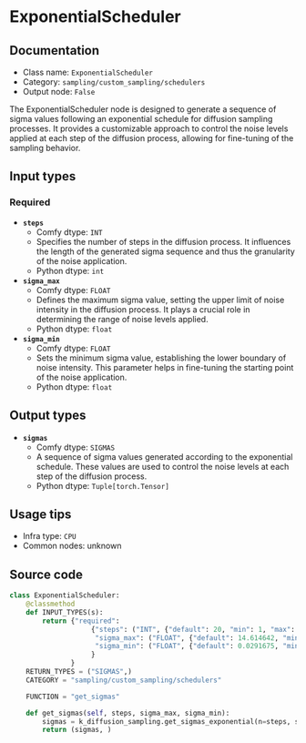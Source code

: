 # ExponentialScheduler
## Documentation
- Class name: `ExponentialScheduler`
- Category: `sampling/custom_sampling/schedulers`
- Output node: `False`

The ExponentialScheduler node is designed to generate a sequence of sigma values following an exponential schedule for diffusion sampling processes. It provides a customizable approach to control the noise levels applied at each step of the diffusion process, allowing for fine-tuning of the sampling behavior.
## Input types
### Required
- **`steps`**
    - Comfy dtype: `INT`
    - Specifies the number of steps in the diffusion process. It influences the length of the generated sigma sequence and thus the granularity of the noise application.
    - Python dtype: `int`
- **`sigma_max`**
    - Comfy dtype: `FLOAT`
    - Defines the maximum sigma value, setting the upper limit of noise intensity in the diffusion process. It plays a crucial role in determining the range of noise levels applied.
    - Python dtype: `float`
- **`sigma_min`**
    - Comfy dtype: `FLOAT`
    - Sets the minimum sigma value, establishing the lower boundary of noise intensity. This parameter helps in fine-tuning the starting point of the noise application.
    - Python dtype: `float`
## Output types
- **`sigmas`**
    - Comfy dtype: `SIGMAS`
    - A sequence of sigma values generated according to the exponential schedule. These values are used to control the noise levels at each step of the diffusion process.
    - Python dtype: `Tuple[torch.Tensor]`
## Usage tips
- Infra type: `CPU`
- Common nodes: unknown


## Source code
```python
class ExponentialScheduler:
    @classmethod
    def INPUT_TYPES(s):
        return {"required":
                    {"steps": ("INT", {"default": 20, "min": 1, "max": 10000}),
                     "sigma_max": ("FLOAT", {"default": 14.614642, "min": 0.0, "max": 1000.0, "step":0.01, "round": False}),
                     "sigma_min": ("FLOAT", {"default": 0.0291675, "min": 0.0, "max": 1000.0, "step":0.01, "round": False}),
                    }
               }
    RETURN_TYPES = ("SIGMAS",)
    CATEGORY = "sampling/custom_sampling/schedulers"

    FUNCTION = "get_sigmas"

    def get_sigmas(self, steps, sigma_max, sigma_min):
        sigmas = k_diffusion_sampling.get_sigmas_exponential(n=steps, sigma_min=sigma_min, sigma_max=sigma_max)
        return (sigmas, )

```
